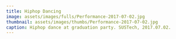 ```yaml
---
title: Hiphop Dancing
image: assets/images/fulls/Performance-2017-07-02.jpg
thumbnail: assets/images/thumbs/Performance-2017-07-02.jpg
caption: Hiphop dance at graduation party. SUSTech, 2017.07.02.
---
```

